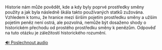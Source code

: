 
Historie nám může povědět, kde a kdy byly poprvé prostředky směny použity a jak byla následně škála takto používaných statků zužována. Vzhledem k tomu, že hranice mezi širším pojetím prostředku směny a užším pojetím peněz není ostrá, ale pozvolná, nemůže být dosaženo shody o historickém přechodu od prostého prostředku směny k penězům. Odpověď na tuto otázku je záležitostí historického rozumění.

[🔊 Poslechnout audio](/data/7-paragraphs/audio/chapter_76/para_010-Historie-nm-me-povdt-kde-a-kdy-byly-poprv-p.mp3)
